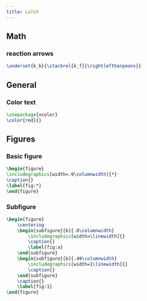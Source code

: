 ```yaml
---
title: LaTeX
---
```


## Math
### reaction arrows

```LaTeX
\underset{k_b}{\stackrel{k_f}{\rightleftharpoons}}
```
## General
### Color text
```LaTeX
\usepackage{xcolor}
\color{red}{}
```


## Figures
### Basic figure
```LaTeX
\begin{figure}
\includegraphics[width=.9\columnwidth]{*}
\caption{}
\label{fig:*}
\end{figure}
```
### Subfigure
```LaTeX
\begin{figure}
    \centering
    \begin{subfigure}[b]{.8\columnwidth}
        \includegraphics[width=\linewidth]{}
        \caption{}
        \label{fig:a}
    \end{subfigure}
    \begin{subfigure}[b]{.49\columnwidth}
        \includegraphics[width=1\linewidth]{}
        \caption{}
    \end{subfigure}
    \caption{} 
    \label{fig:1}
\end{figure}
```